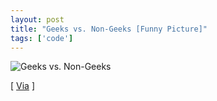 ```yaml
---
layout: post
title: "Geeks vs. Non-Geeks [Funny Picture]"
tags: ['code']
---
```


![Geeks vs. Non-Geeks ](http://gaspull.geeksaresexytech.netdna-cdn.com/wp-content/uploads/2012/01/geeks-vs-nongeeks-repetitive-tasks.png)



[
<a href="https://plus.google.com/+BrunoOliveira/posts/MGxauXypb1Y">Via</a>
]
